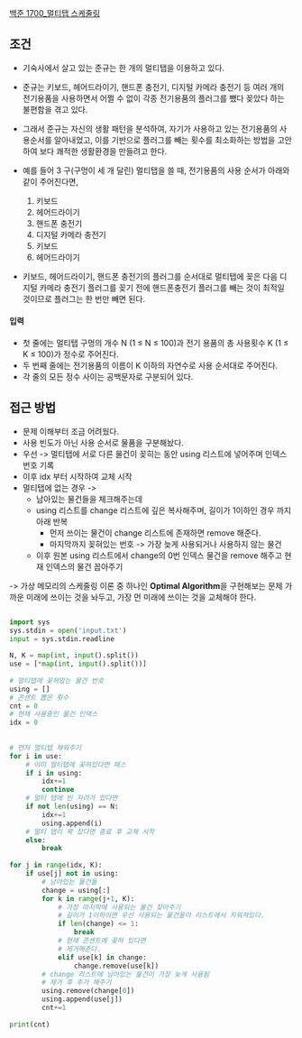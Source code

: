 
[백준 1700_멀티탭 스케줄링](https://www.acmicpc.net/problem/1700)



## 조건

- 기숙사에서 살고 있는 준규는 한 개의 멀티탭을 이용하고 있다. 
- 준규는 키보드, 헤어드라이기, 핸드폰 충전기, 디지털 카메라 충전기 등 여러 개의 전기용품을 사용하면서 어쩔 수 없이 각종 전기용품의 플러그를 뺐다 꽂았다 하는 불편함을 겪고 있다. 
- 그래서 준규는 자신의 생활 패턴을 분석하여, 자기가 사용하고 있는 전기용품의 사용순서를 알아내었고, 이를 기반으로 플러그를 빼는 횟수를 최소화하는 방법을 고안하여 보다 쾌적한 생활환경을 만들려고 한다.

- 예를 들어 3 구(구멍이 세 개 달린) 멀티탭을 쓸 때, 전기용품의 사용 순서가 아래와 같이 주어진다면,
	1.  키보드
	2.  헤어드라이기
	3.  핸드폰 충전기
	4.  디지털 카메라 충전기
	5.  키보드
	6.  헤어드라이기

- 키보드, 헤어드라이기, 핸드폰 충전기의 플러그를 순서대로 멀티탭에 꽂은 다음 디지털 카메라 충전기 플러그를 꽂기 전에 핸드폰충전기 플러그를 빼는 것이 최적일 것이므로 플러그는 한 번만 빼면 된다.



#### 입력

- 첫 줄에는 멀티탭 구멍의 개수 N (1 ≤ N ≤ 100)과 전기 용품의 총 사용횟수 K (1 ≤ K ≤ 100)가 정수로 주어진다. 
- 두 번째 줄에는 전기용품의 이름이 K 이하의 자연수로 사용 순서대로 주어진다. 
- 각 줄의 모든 정수 사이는 공백문자로 구분되어 있다.




## 접근 방법

- 문제 이해부터 조금 어려웠다.
- 사용 빈도가 아닌 사용 순서로 물품을 구분해놨다.
- 우선 -> 멀티탭에 서로 다른 물건이 꽂히는 동안 using 리스트에 넣어주며 인덱스 번호 기록
- 이후 idx 부터 시작하여 교체 시작
- 멀티탭에 없는 경우 ->
	- 남아있는 물건들을 체크해주는데
	- using 리스트를 change 리스트에 깊은 복사해주며, 길이가 1이하인 경우 까지 아래 반복
		- 먼저 쓰이는 물건이 change 리스트에 존재하면 remove 해준다.
		- 마지막까지 꽂혀있는 번호 -> 가장 늦게 사용되거나 사용하지 않는 물건
	- 이후 원본 using 리스트에서 change의 0번 인덱스 물건을 remove 해주고 현재 인덱스의 물건 꼽아주기


-> 가상 메모리의 스케줄링 이론 중 하나인 **Optimal Algorithm**을 구현해보는 문제
가까운 미래에 쓰이는 것을 놔두고, 가장 먼 미래에 쓰이는 것을 교체해야 한다.




```python

import sys  
sys.stdin = open('input.txt')  
input = sys.stdin.readline  
  
N, K = map(int, input().split())  
use = [*map(int, input().split())]  
  
# 멀티탭에 꽂혀있는 물건 번호  
using = []  
# 콘센트 뽑은 횟수  
cnt = 0  
# 현재 사용중인 물건 인덱스  
idx = 0  
  
  
# 먼저 멀티탭 채워주기  
for i in use:  
    # 이미 멀티탭에 꽂혀있다면 패스  
    if i in using:  
        idx+=1  
        continue  
    # 멀티 탭에 빈 자리가 있다면  
    if not len(using) == N:  
        idx+=1  
        using.append(i)  
    # 멀티 탭이 꽉 찼다면 종료 후 교체 시작  
    else:  
        break  
  
for j in range(idx, K):  
    if use[j] not in using:  
        # 남아있는 물건들  
        change = using[:]  
        for k in range(j+1, K):  
            # 가장 마지막에 사용되는 물건 찾아주기  
            # 길이가 1이하이면 우선 사용되는 물건들이 리스트에서 지워져있다.            
            if len(change) <= 1:  
                break  
            # 현재 콘센트에 꽂혀 있다면  
            # 제거해준다.            
            elif use[k] in change:  
                change.remove(use[k])  
        # change 리스트에 남아있는 물건이 가장 늦게 사용됨  
        # 제거 후 추가 해주기 
	    using.remove(change[0])  
        using.append(use[j])  
        cnt+=1  
  
print(cnt)
```

